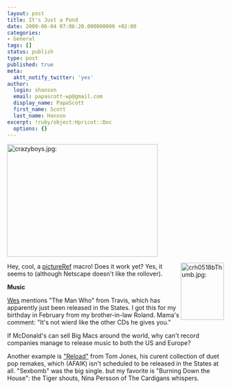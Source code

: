 ```yaml
---
layout: post
title: It's Just a Pond
date: 2000-06-04 07:06:20.000000000 +02:00
categories:
- General
tags: []
status: publish
type: post
published: true
meta:
  aktt_notify_twitter: 'yes'
author:
  login: shanson
  email: papascott-wp@gmail.com
  display_name: PapaScott
  first_name: Scott
  last_name: Hanson
excerpt: !ruby/object:Hpricot::Doc
  options: {}
---
```

<p><a href="http://Mama.editthispage.com"><img src="https://www.papascott.de/wordpress/wp-content/uploads/2000/06/crazyboys.jpg" height="262" width="350" alt="crazyboys.jpg: " border="0" /></a>
<p><a href="http://Mama.editthispage.com"><img src="https://www.papascott.de/wordpress/wp-content/uploads/2000/06/20000518014.jpg" height="133" width="100" align="right" onmouseout="this.src='http://static.userland.com/images/mausnews/20000518014.jpg'" onmouseover="this.src='http://static.userland.com/images/mausnews/20000518013.jpg'" alt="crh0518bThumb.jpg: " border="0" /></a>Hey, cool, a <a href="http://macros.userland.com/basic/pictureRef">pictureRef</a> macro! Does it work yet? Yes, it seems to (although Netscape doesn't like the rollover).</p>
<p><b>Music</b></p>
<p><a href="http://wmf.editthispage.com/">Wes</a> mentions "The Man Who" from Travis, which has apparently just been released in the States. I got this for my birthday in February from my brother-in-law Roland. Mama's comment: "It's not wierd like the other CDs he gives you."</p>
<p>If McDonald's can sell Big Macs around the world, why can't record companies manage to release music to both the US and Europe?</p>
<p>Another example is <a href="http://music.barnesandnoble.com/search/product.asp?ean=5033197093024">"Reload"</a> from Tom Jones, his curent collection of duet pop remakes, which (AFAIK) isn't scheduled to be released in the States at all. "Sexbomb" was the big single. but my favorite is "Burning Down the House": the Tiger shouts, Nina Persson of The Cardigans whispers.</p>
